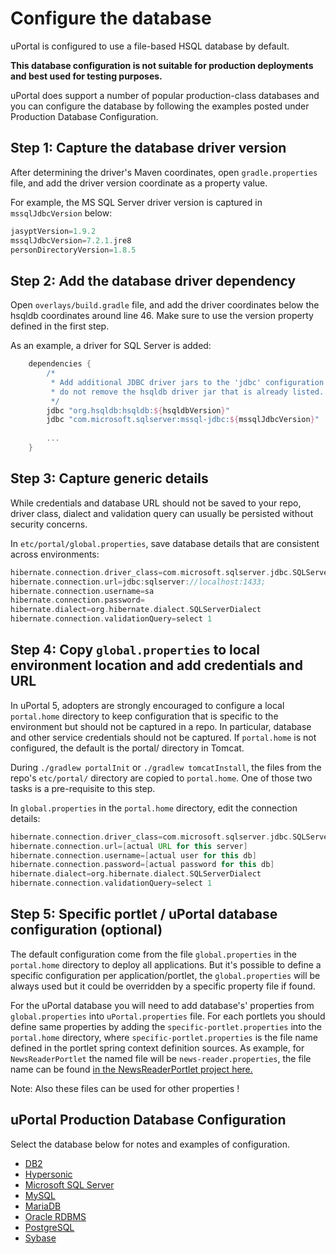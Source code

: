 # Configure the database

uPortal is configured to use a file-based HSQL database by default.

**This database configuration is not suitable for production deployments and best used for testing purposes.**

uPortal does support a number of popular production-class databases and you can configure the database by following the examples posted under Production Database Configuration.

## Step 1: Capture the database driver version

After determining the driver's Maven coordinates, open `gradle.properties` file, and add the driver version coordinate
as a property value.

For example, the MS SQL Server driver version is captured in `mssqlJdbcVersion` below:

```groovy
jasyptVersion=1.9.2
mssqlJdbcVersion=7.2.1.jre8
personDirectoryVersion=1.8.5
```

## Step 2: Add the database driver dependency

Open `overlays/build.gradle` file, and add the driver coordinates below
the hsqldb coordinates around line 46. Make sure to use the version property defined in the first step.

As an example, a driver for SQL Server is added:

```groovy
    dependencies {
        /*
         * Add additional JDBC driver jars to the 'jdbc' configuration below;
         * do not remove the hsqldb driver jar that is already listed.
         */
        jdbc "org.hsqldb:hsqldb:${hsqldbVersion}"
        jdbc "com.microsoft.sqlserver:mssql-jdbc:${mssqlJdbcVersion}"
 
        ...
    }
```

## Step 3: Capture generic details

While credentials and database URL should not be saved to your repo, driver class, dialect and validation query
can usually be persisted without security concerns.

In `etc/portal/global.properties`, save database details that are consistent across environments:

```groovy
hibernate.connection.driver_class=com.microsoft.sqlserver.jdbc.SQLServerDriver
hibernate.connection.url=jdbc:sqlserver://localhost:1433;
hibernate.connection.username=sa
hibernate.connection.password=
hibernate.dialect=org.hibernate.dialect.SQLServerDialect
hibernate.connection.validationQuery=select 1
```

## Step 4: Copy `global.properties` to local environment location and add credentials and URL

In uPortal 5, adopters are strongly encouraged to configure a local `portal.home` directory to keep configuration that is specific to the environment but should not be captured in a repo. In particular, database and other service
credentials should not be captured. If `portal.home` is not configured, the default is the portal/ directory in Tomcat.

During `./gradlew portalInit` or `./gradlew tomcatInstall`, the files from the repo's `etc/portal/` directory are
copied to `portal.home`. One of those two tasks is a pre-requisite to this step.

In `global.properties` in the `portal.home` directory, edit the connection details:

```groovy
hibernate.connection.driver_class=com.microsoft.sqlserver.jdbc.SQLServerDriver
hibernate.connection.url=[actual URL for this server]
hibernate.connection.username=[actual user for this db]
hibernate.connection.password=[actual password for this db]
hibernate.dialect=org.hibernate.dialect.SQLServerDialect
hibernate.connection.validationQuery=select 1
```

## Step 5: Specific portlet / uPortal database configuration (optional)

The default configuration come from the file `global.properties` in the `portal.home` directory to deploy all applications.
But it's possible to define a specific configuration per application/portlet, the `global.properties` will be always used but it could be overridden by a specific property file if found.

For the uPortal database you will need to add database's' properties from `global.properties` into `uPortal.properties` file.
For each portlets you should define same properties by adding the `specific-portlet.properties` into the `portal.home` directory, where `specific-portlet.properties` is the file name defined in the portlet spring context definition sources.
As example, for `NewsReaderPortlet` the named file will be `news-reader.properties`, the file name can be found [in the NewsReaderPortlet project here.](https://github.com/Jasig/NewsReaderPortlet/blob/master/src/main/resources/context/databaseContext.xml)

Note: Also these files can be used for other properties !

## uPortal Production Database Configuration 

Select the database below for notes and examples of configuration.

+   [DB2](db2.md)
+   [Hypersonic](hypersonic.md)
+   [Microsoft SQL Server](ms-sqlserver.md)
+   [MySQL](mysql.md)
+   [MariaDB](mariadb.md)
+   [Oracle RDBMS](oracle.md)
+   [PostgreSQL](postgresql.md)
+   [Sybase](sybase.md)
